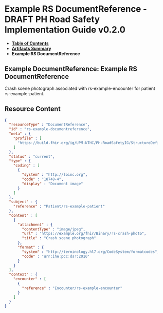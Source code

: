 # Example RS DocumentReference - DRAFT PH Road Safety Implementation Guide v0.2.0

* [**Table of Contents**](toc.md)
* [**Artifacts Summary**](artifacts.md)
* **Example RS DocumentReference**

## Example DocumentReference: Example RS DocumentReference

Crash scene photograph associated with rs-example-encounter for patient rs-example-patient.



## Resource Content

```json
{
  "resourceType" : "DocumentReference",
  "id" : "rs-example-documentreference",
  "meta" : {
    "profile" : [
      "https://build.fhir.org/ig/UPM-NTHC/PH-RoadSafetyIG/StructureDefinition/rs-document-reference"
    ]
  },
  "status" : "current",
  "type" : {
    "coding" : [
      {
        "system" : "http://loinc.org",
        "code" : "18748-4",
        "display" : "Document image"
      }
    ]
  },
  "subject" : {
    "reference" : "Patient/rs-example-patient"
  },
  "content" : [
    {
      "attachment" : {
        "contentType" : "image/jpeg",
        "url" : "https://example.org/fhir/Binary/rs-crash-photo",
        "title" : "Crash scene photograph"
      },
      "format" : {
        "system" : "http://terminology.hl7.org/CodeSystem/formatcodes",
        "code" : "urn:ihe:pcc:dsr:2016"
      }
    }
  ],
  "context" : {
    "encounter" : [
      {
        "reference" : "Encounter/rs-example-encounter"
      }
    ]
  }
}

```

